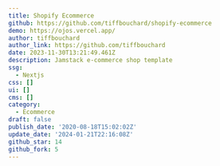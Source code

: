 ```yaml
---
title: Shopify Ecommerce
github: https://github.com/tiffbouchard/shopify-ecommerce
demo: https://ojos.vercel.app/
author: tiffbouchard
author_link: https://github.com/tiffbouchard
date: 2023-11-30T13:21:49.461Z
description: Jamstack e-commerce shop template
ssg:
  - Nextjs
css: []
ui: []
cms: []
category:
  - Ecommerce
draft: false
publish_date: '2020-08-18T15:02:02Z'
update_date: '2024-01-21T22:16:08Z'
github_star: 14
github_fork: 5
---
```

